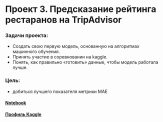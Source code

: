 # Проект 3. Предсказание рейтинга рестаранов на TripAdvisor
### Задачи проекта:
- Cоздать свою первую модель, основанную на алгоритмах машинного обучения.
- Принять участие в соревновании на kaggle.
- Понять, как правильно «готовить» данные, чтобы модель работала лучше.

### Цель:
 - добиться лучшего показателя метрики MAE

#### [Notebook](https://github.com/randomQQQ/SkillFactory/blob/master/module_3/tripadvisor%20rating.ipynb)
#### [Профиль Kaggle](https://www.kaggle.com/phxphxphx)
